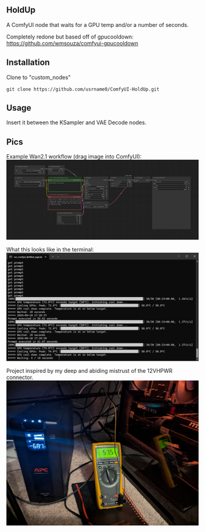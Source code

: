 ## HoldUp
A ComfyUI node that waits for a GPU temp and/or a number of seconds.

Completely redone but based off of gpucooldown: https://github.com/wmsouza/comfyui-gpucooldown

## Installation
Clone to "custom_nodes"

```
git clone https://github.com/usrname0/ComfyUI-HoldUp.git
```

## Usage
Insert it between the KSampler and VAE Decode nodes.

## Pics
Example Wan2.1 workflow (drag image into ComfyUI):
![ComfyUI Workflow](./example_workflows/ComfyUI-Wan2.1-HoldUp-Workflow.png)

What this looks like in the terminal:
![ComfyUI Workflow](./example_workflows/HoldUp-Terminal.png)

Project inspired by my deep and abiding mistrust of the 12VHPWR connector.
![ComfyUI Workflow](./example_workflows/temps.jpg)

